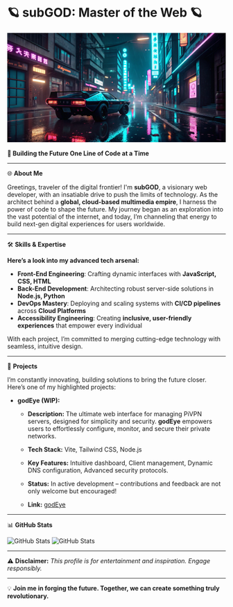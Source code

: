 # 🪐 **subGOD: Master of the Web** 🪐

![Cyberpunk Cityscape](cyberpunkheader.png)  

**🚀 Building the Future One Line of Code at a Time**

---

🌐 **About Me**

Greetings, traveler of the digital frontier! I'm **subGOD**, a visionary web developer, with an insatiable drive to push the limits of technology. As the architect behind a **global, cloud-based multimedia empire**, I harness the power of code to shape the future. My journey began as an exploration into the vast potential of the internet, and today, I’m channeling that energy to build next-gen digital experiences for users worldwide.

---

🛠️ **Skills & Expertise**

**Here’s a look into my advanced tech arsenal:**

* **Front-End Engineering**: Crafting dynamic interfaces with **JavaScript, CSS, HTML**
* **Back-End Development**: Architecting robust server-side solutions in **Node.js, Python**
* **DevOps Mastery**: Deploying and scaling systems with **CI/CD pipelines** across **Cloud Platforms**
* **Accessibility Engineering**: Creating **inclusive, user-friendly experiences** that empower every individual

With each project, I’m committed to merging cutting-edge technology with seamless, intuitive design.

---

🚧 **Projects**

I’m constantly innovating, building solutions to bring the future closer. Here’s one of my highlighted projects:

* **godEye (WIP):** 

    * **Description:** The ultimate web interface for managing PiVPN servers, designed for simplicity and security. **godEye** empowers users to effortlessly configure, monitor, and secure their private networks.
    * **Tech Stack:** Vite, Tailwind CSS, Node.js
    * **Key Features:** Intuitive dashboard, Client management, Dynamic DNS configuration, Advanced security protocols.
    * **Status:** In active development – contributions and feedback are not only welcome but encouraged! 

    * **Link:** [godEye](https://github.com/subGOD/godEye)

---

📊 **GitHub Stats**

![GitHub Stats](https://github-readme-stats.vercel.app/api?username=subgod&theme=default&show_icons=true&hide_border=true&count_private=true)
![GitHub Stats](https://github-readme-streak-stats.herokuapp.com/?user=subgod&theme=default&hide_border=true)

---

⚠️ **Disclaimer:**
*This profile is for entertainment and inspiration. Engage responsibly.*

---

💡 **Join me in forging the future. Together, we can create something truly revolutionary.**
